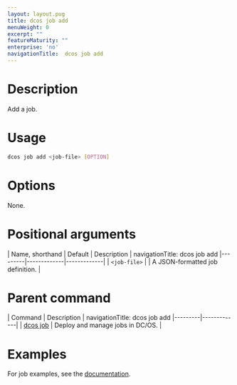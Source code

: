 ```yaml
---
layout: layout.pug
title: dcos job add
menuWeight: 0
excerpt: ""
featureMaturity: ""
enterprise: 'no'
navigationTitle:  dcos job add
---
```


<!-- This source repo for this topic is https://github.com/dcos/dcos-docs -->

    
# Description
Add a job.

# Usage

```bash
dcos job add <job-file> [OPTION]
```

# Options

None.

# Positional arguments

| Name, shorthand | Default | Description |
navigationTitle:  dcos job add
|---------|-------------|-------------|
| `<job-file>`   |             |  A JSON-formatted job definition. |

# Parent command

| Command | Description |
navigationTitle:  dcos job add
|---------|-------------|
| [dcos job](/1.10/cli/command-reference/dcos-job/) |  Deploy and manage jobs in DC/OS. |

# Examples

For job examples, see the [documentation](/1.10/deploying-jobs/examples/#create-job).
